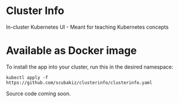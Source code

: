 # Cluster Info
In-cluster Kubernetes UI - Meant for teaching Kubernetes concepts

# Available as Docker image
To install the app into your cluster, run this in the desired namespace:

``kubectl apply -f https://github.com/scubakiz/clusterinfo/clusterinfo.yaml``

Source code coming soon.
